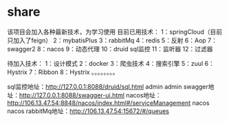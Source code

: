 # share
该项目会加入各种最新技术，为学习使用
目前已用技术：
  1：springCloud（目前只加入了feign）
  2：mybatisPlus
  3：rabbitMq
  4：redis
  5：反射
  6：Aop
  7：swagger2
  8：nacos
  9：动态代理
  10：druid sql监控
  11：监听器
  12：过滤器
  
待加入技术：
  1：设计模式
  2：docker
  3：爬虫技术
  4：搜索引擎
  5：zuul
  6：Hystrix
  7：Ribbon
  8：Hystrix
  。。。。。。。。
  
  sql监控地址：http://127.0.0.1:8088/druid/sql.html admin admin
  swagger地址：http://127.0.0.1:8088/swagger-ui.html
  nacos地址：http://106.13.47.54:8848/nacos/index.html#/serviceManagement nacos nacos
  rabbitMq地址：http://106.13.47.54:15672/#/queues
